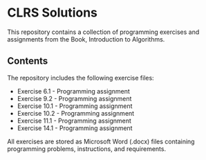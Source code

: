 
# CLRS Solutions

This repository contains a collection of programming exercises and assignments from the Book, Introduction to Algorithms.
## Contents

The repository includes the following exercise files:

- Exercise 6.1 - Programming assignment
- Exercise 9.2 - Programming assignment  
- Exercise 10.1 - Programming assignment
- Exercise 10.2 - Programming assignment
- Exercise 11.1 - Programming assignment
- Exercise 14.1 - Programming assignment

All exercises are stored as Microsoft Word (.docx) files containing programming problems, instructions, and requirements.


